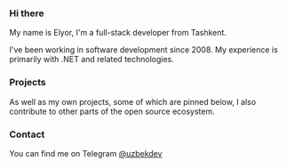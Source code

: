 ### Hi there

My name is Elyor, I'm a full-stack developer from Tashkent.

I've been working in software development since 2008. My experience is primarily with .NET and related technologies.
  
### Projects

As well as my own projects, some of which are pinned below, I also contribute to other parts of the open source ecosystem.
 
### Contact

You can find me on Telegram [@uzbekdev](https://t.me/uzbekdev "My Telegram account")
